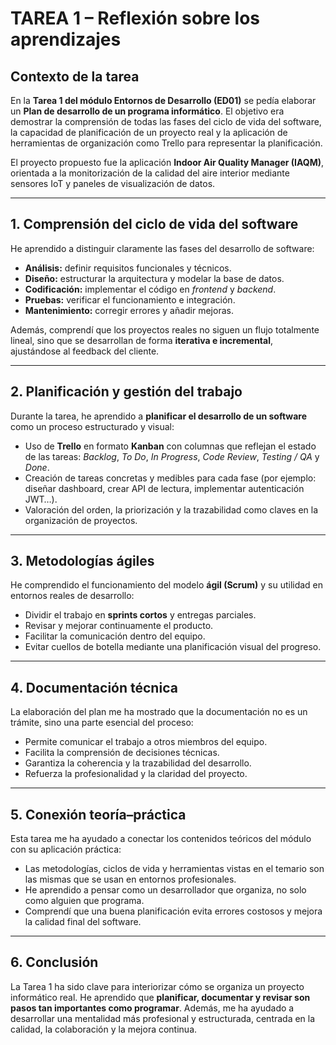 # TAREA 1 – Reflexión sobre los aprendizajes

## Contexto de la tarea

En la **Tarea 1 del módulo Entornos de Desarrollo (ED01)** se pedía elaborar un **Plan de desarrollo de un programa informático**. El objetivo era demostrar la comprensión de todas las fases del ciclo de vida del software, la capacidad de planificación de un proyecto real y la aplicación de herramientas de organización como Trello para representar la planificación.

El proyecto propuesto fue la aplicación **Indoor Air Quality Manager (IAQM)**, orientada a la monitorización de la calidad del aire interior mediante sensores IoT y paneles de visualización de datos.

---

## 1. Comprensión del ciclo de vida del software

He aprendido a distinguir claramente las fases del desarrollo de software:

* **Análisis:** definir requisitos funcionales y técnicos.
* **Diseño:** estructurar la arquitectura y modelar la base de datos.
* **Codificación:** implementar el código en *frontend* y *backend*.
* **Pruebas:** verificar el funcionamiento e integración.
* **Mantenimiento:** corregir errores y añadir mejoras.

Además, comprendí que los proyectos reales no siguen un flujo totalmente lineal, sino que se desarrollan de forma **iterativa e incremental**, ajustándose al feedback del cliente.

---

## 2. Planificación y gestión del trabajo

Durante la tarea, he aprendido a **planificar el desarrollo de un software** como un proceso estructurado y visual:

* Uso de **Trello** en formato **Kanban** con columnas que reflejan el estado de las tareas: *Backlog*, *To Do*, *In Progress*, *Code Review*, *Testing / QA* y *Done*.
* Creación de tareas concretas y medibles para cada fase (por ejemplo: diseñar dashboard, crear API de lectura, implementar autenticación JWT…).
* Valoración del orden, la priorización y la trazabilidad como claves en la organización de proyectos.

---

## 3. Metodologías ágiles

He comprendido el funcionamiento del modelo **ágil (Scrum)** y su utilidad en entornos reales de desarrollo:

* Dividir el trabajo en **sprints cortos** y entregas parciales.
* Revisar y mejorar continuamente el producto.
* Facilitar la comunicación dentro del equipo.
* Evitar cuellos de botella mediante una planificación visual del progreso.

---

## 4. Documentación técnica

La elaboración del plan me ha mostrado que la documentación no es un trámite, sino una parte esencial del proceso:

* Permite comunicar el trabajo a otros miembros del equipo.
* Facilita la comprensión de decisiones técnicas.
* Garantiza la coherencia y la trazabilidad del desarrollo.
* Refuerza la profesionalidad y la claridad del proyecto.

---

## 5. Conexión teoría–práctica

Esta tarea me ha ayudado a conectar los contenidos teóricos del módulo con su aplicación práctica:

* Las metodologías, ciclos de vida y herramientas vistas en el temario son las mismas que se usan en entornos profesionales.
* He aprendido a pensar como un desarrollador que organiza, no solo como alguien que programa.
* Comprendí que una buena planificación evita errores costosos y mejora la calidad final del software.

---

## 6. Conclusión

La Tarea 1 ha sido clave para interiorizar cómo se organiza un proyecto informático real. He aprendido que **planificar, documentar y revisar son pasos tan importantes como programar**. Además, me ha ayudado a desarrollar una mentalidad más profesional y estructurada, centrada en la calidad, la colaboración y la mejora continua.
